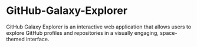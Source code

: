 # GitHub-Galaxy-Explorer
GitHub Galaxy Explorer is an interactive web application that allows users to explore GitHub profiles and repositories in a visually engaging, space-themed interface.
